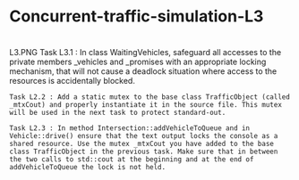 # Concurrent-traffic-simulation-L3
#
L3.PNG
    Task L3.1 : In class WaitingVehicles, safeguard all accesses to the private members _vehicles and _promises with an appropriate locking mechanism, that will not cause a deadlock situation where access to the resources is accidentally blocked.

    Task L2.2 : Add a static mutex to the base class TrafficObject (called _mtxCout) and properly instantiate it in the source file. This mutex will be used in the next task to protect standard-out.

    Task L2.3 : In method Intersection::addVehicleToQueue and in Vehicle::drive() ensure that the text output locks the console as a shared resource. Use the mutex _mtxCout you have added to the base class TrafficObject in the previous task. Make sure that in between the two calls to std::cout at the beginning and at the end of addVehicleToQueue the lock is not held.
